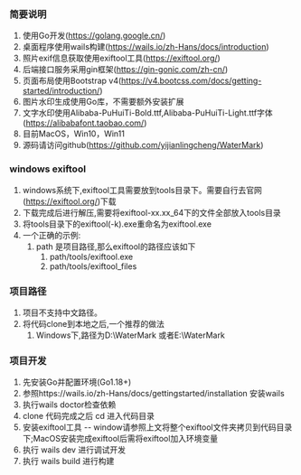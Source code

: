 ### 简要说明
 1. 使用Go开发(https://golang.google.cn/)
 2. 桌面程序使用wails构建(https://wails.io/zh-Hans/docs/introduction)
 3. 照片exif信息获取使用exiftool工具(https://exiftool.org/)
 4. 后端接口服务采用gin框架(https://gin-gonic.com/zh-cn/)
 5. 页面布局使用Bootstrap v4(https://v4.bootcss.com/docs/getting-started/introduction/)
 6. 图片水印生成使用Go库，不需要额外安装扩展
 7. 文字水印使用Alibaba-PuHuiTi-Bold.ttf,Alibaba-PuHuiTi-Light.ttf字体(https://alibabafont.taobao.com/)
 8. 目前MacOS，Win10，Win11
 9. 源码请访问github(https://github.com/yijianlingcheng/WaterMark)

### windows exiftool
 1. windows系统下,exiftool工具需要放到tools目录下。需要自行去官网(https://exiftool.org/)下载
 2. 下载完成后进行解压,需要将exiftool-xx.xx_64下的文件全部放入tools目录
 3. 将tools目录下的exiftool(-k).exe重命名为exiftool.exe
 4. 一个正确的示例: 
    1. path 是项目路径,那么exiftool的路径应该如下
       1. path/tools/exiftool.exe
       2. path/tools/exiftool_files


### 项目路径
 1. 项目不支持中文路径。
 2. 将代码clone到本地之后,一个推荐的做法
    1. Windows下,路径为D:\WaterMark 或者E:\WaterMark

### 项目开发
 1. 先安装Go并配置环境(Go1.18+)
 2. 参照https://wails.io/zh-Hans/docs/gettingstarted/installation 安装wails
 3. 执行wails doctor检查依赖
 4. clone 代码完成之后 cd 进入代码目录
 5. 安装exiftool工具 -- window请参照上文将整个exiftool文件夹拷贝到代码目录下;MacOS安装完成exiftool后需将exiftool加入环境变量
 6. 执行 wails dev 进行调试开发
 7. 执行 wails build 进行构建